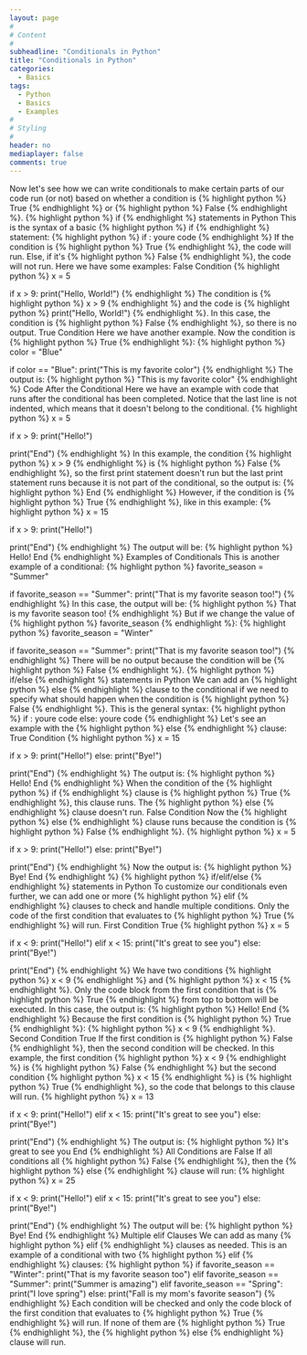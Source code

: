 ```yaml
---
layout: page
#
# Content
#
subheadline: "Conditionals in Python"
title: "Conditionals in Python"
categories:
  - Basics
tags:
  - Python
  - Basics
  - Examples
#
# Styling
#
header: no
mediaplayer: false
comments: true
---
```


Now let's see how we can write conditionals to make certain parts of our code run (or not) based on whether a condition is {% highlight python %}
True
{% endhighlight %} or {% highlight python %}
False
{% endhighlight %}.
{% highlight python %}
if
{% endhighlight %} statements in Python
This is the syntax of a basic {% highlight python %}
if
{% endhighlight %} statement:
{% highlight python %}
if <condition>:
    youre code
{% endhighlight %}
If the condition is {% highlight python %}
True
{% endhighlight %}, the code will run. Else, if it's {% highlight python %}
False
{% endhighlight %}, the code will not run.
Here we have some examples:
False Condition
{% highlight python %}
x = 5

if x > 9:
    print("Hello, World!")
{% endhighlight %}
The condition is {% highlight python %}
x > 9
{% endhighlight %} and the code is {% highlight python %}
print("Hello, World!")
{% endhighlight %}. 
In this case, the condition is {% highlight python %}
False
{% endhighlight %}, so there is no output.
True Condition
Here we have another example. Now the condition is {% highlight python %}
True
{% endhighlight %}:
{% highlight python %}
color = "Blue"

if color == "Blue":
    print("This is my favorite color")
{% endhighlight %}
The output is:
{% highlight python %}
"This is my favorite color"
{% endhighlight %}
Code After the Conditional
Here we have an example with code that runs after the conditional has been completed. Notice that the last line is not indented, which means that it doesn't belong to the conditional.
{% highlight python %}
x = 5

if x > 9:
    print("Hello!")

print("End")
{% endhighlight %}
In this example, the condition {% highlight python %}
x > 9
{% endhighlight %} is {% highlight python %}
False
{% endhighlight %}, so the first print statement doesn't run but the last print statement runs because it is not part of the conditional, so the output is:
{% highlight python %}
End
{% endhighlight %}
However, if the condition is {% highlight python %}
True
{% endhighlight %}, like in this example:
{% highlight python %}
x = 15

if x > 9:
    print("Hello!")

print("End")
{% endhighlight %}
The output will be:
{% highlight python %}
Hello!
End
{% endhighlight %}
Examples of Conditionals
This is another example of a conditional:
{% highlight python %}
favorite_season = "Summer"

if favorite_season == "Summer":
    print("That is my favorite season too!")
{% endhighlight %}
In this case, the output will be:
{% highlight python %}
That is my favorite season too!
{% endhighlight %}
But if we change the value of {% highlight python %}
favorite_season
{% endhighlight %}:
{% highlight python %}
favorite_season = "Winter"

if favorite_season == "Summer":
    print("That is my favorite season too!")
{% endhighlight %}
There will be no output because the condition will be {% highlight python %}
False
{% endhighlight %}.
{% highlight python %}
if/else
{% endhighlight %} statements in Python
We can add an {% highlight python %}
else
{% endhighlight %} clause to the conditional if we need to specify what should happen when the condition is {% highlight python %}
False
{% endhighlight %}.
This is the general syntax:
{% highlight python %}
if <condition>:
    youre code
else:
    youre code
{% endhighlight %}
Let's see an example with the {% highlight python %}
else
{% endhighlight %} clause:
True Condition
{% highlight python %}
x = 15

if x > 9:
    print("Hello!")
else:
    print("Bye!")

print("End")
{% endhighlight %}
The output is:
{% highlight python %}
Hello!
End
{% endhighlight %}
When the condition of the {% highlight python %}
if
{% endhighlight %} clause is {% highlight python %}
True
{% endhighlight %}, this clause runs. The {% highlight python %}
else
{% endhighlight %} clause doesn't run.
False Condition
Now the {% highlight python %}
else
{% endhighlight %} clause runs because the condition is {% highlight python %}
False
{% endhighlight %}.
{% highlight python %}
x = 5

if x > 9:
    print("Hello!")
else:
    print("Bye!")

print("End")
{% endhighlight %}
Now the output is:
{% highlight python %}
Bye!
End
{% endhighlight %}
{% highlight python %}
if/elif/else
{% endhighlight %} statements in Python
To customize our conditionals even further, we can add one or more {% highlight python %}
elif
{% endhighlight %} clauses to check and handle multiple conditions. Only the code of the first condition that evaluates to {% highlight python %}
True
{% endhighlight %} will run. 
First Condition True
{% highlight python %}
x = 5

if x < 9:
    print("Hello!")
elif x < 15:
    print("It's great to see you")
else:
    print("Bye!")

print("End")
{% endhighlight %}
We have two conditions {% highlight python %}
x < 9
{% endhighlight %} and {% highlight python %}
x < 15
{% endhighlight %}. Only the code block from the first condition that is {% highlight python %}
True
{% endhighlight %} from top to bottom will be executed.
In this case, the output is:
{% highlight python %}
Hello!
End
{% endhighlight %}
Because the first condition is {% highlight python %}
True
{% endhighlight %}: {% highlight python %}
x < 9
{% endhighlight %}.
Second Condition True
If the first condition is {% highlight python %}
False
{% endhighlight %}, then the second condition will be checked. 
In this example, the first condition {% highlight python %}
x < 9
{% endhighlight %} is {% highlight python %}
False
{% endhighlight %} but the second condition {% highlight python %}
x < 15
{% endhighlight %} is {% highlight python %}
True
{% endhighlight %}, so the code that belongs to this clause will run.
{% highlight python %}
x = 13

if x < 9:
    print("Hello!")
elif x < 15:
    print("It's great to see you")
else:
    print("Bye!")

print("End")
{% endhighlight %}
The output is:
{% highlight python %}
It's great to see you
End
{% endhighlight %}
All Conditions are False
If all conditions all {% highlight python %}
False
{% endhighlight %}, then the {% highlight python %}
else
{% endhighlight %} clause will run:
{% highlight python %}
x = 25

if x < 9:
    print("Hello!")
elif x < 15:
    print("It's great to see you")
else:
    print("Bye!")

print("End")
{% endhighlight %}
The output will be:
{% highlight python %}
Bye!
End
{% endhighlight %}
Multiple elif Clauses
We can add as many {% highlight python %}
elif
{% endhighlight %} clauses as needed. This is an example of a conditional with two {% highlight python %}
elif
{% endhighlight %} clauses:
{% highlight python %}
if favorite_season == "Winter":
    print("That is my favorite season too")
elif favorite_season == "Summer":
    print("Summer is amazing")
elif favorite_season == "Spring":
    print("I love spring")
else:
    print("Fall is my mom's favorite season")
{% endhighlight %}
Each condition will be checked and only the code block of the first condition that evaluates to {% highlight python %}
True
{% endhighlight %} will run. If none of them are {% highlight python %}
True
{% endhighlight %}, the {% highlight python %}
else
{% endhighlight %} clause will run.
